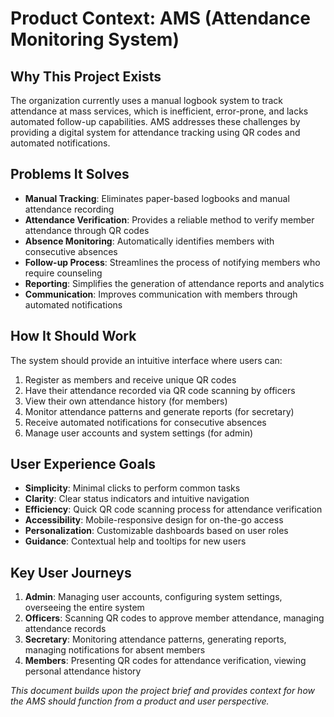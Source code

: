 # Product Context: AMS (Attendance Monitoring System)

## Why This Project Exists
The organization currently uses a manual logbook system to track attendance at mass services, which is inefficient, error-prone, and lacks automated follow-up capabilities. AMS addresses these challenges by providing a digital system for attendance tracking using QR codes and automated notifications.

## Problems It Solves
- **Manual Tracking**: Eliminates paper-based logbooks and manual attendance recording
- **Attendance Verification**: Provides a reliable method to verify member attendance through QR codes
- **Absence Monitoring**: Automatically identifies members with consecutive absences
- **Follow-up Process**: Streamlines the process of notifying members who require counseling
- **Reporting**: Simplifies the generation of attendance reports and analytics
- **Communication**: Improves communication with members through automated notifications

## How It Should Work
The system should provide an intuitive interface where users can:
1. Register as members and receive unique QR codes
2. Have their attendance recorded via QR code scanning by officers
3. View their own attendance history (for members)
4. Monitor attendance patterns and generate reports (for secretary)
5. Receive automated notifications for consecutive absences
6. Manage user accounts and system settings (for admin)

## User Experience Goals
- **Simplicity**: Minimal clicks to perform common tasks
- **Clarity**: Clear status indicators and intuitive navigation
- **Efficiency**: Quick QR code scanning process for attendance verification
- **Accessibility**: Mobile-responsive design for on-the-go access
- **Personalization**: Customizable dashboards based on user roles
- **Guidance**: Contextual help and tooltips for new users

## Key User Journeys
1. **Admin**: Managing user accounts, configuring system settings, overseeing the entire system
2. **Officers**: Scanning QR codes to approve member attendance, managing attendance records
3. **Secretary**: Monitoring attendance patterns, generating reports, managing notifications for absent members
4. **Members**: Presenting QR codes for attendance verification, viewing personal attendance history

*This document builds upon the project brief and provides context for how the AMS should function from a product and user perspective.*
